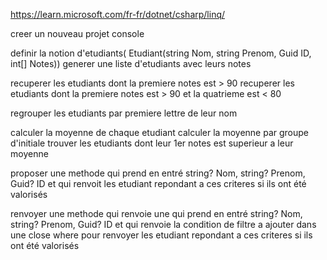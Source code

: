 https://learn.microsoft.com/fr-fr/dotnet/csharp/linq/

creer un nouveau projet console

definir la notion d'etudiants(  Etudiant(string Nom, string Prenom, Guid ID, int[] Notes)) 
generer une liste d'etudiants avec leurs notes

recuperer les etudiants dont la premiere notes est  > 90
recuperer les etudiants dont la premiere notes est  > 90 et la quatrieme est < 80 

regrouper les etudiants par premiere lettre de leur nom

calculer la moyenne de chaque etudiant
calculer la moyenne par groupe d'initiale
trouver les etudiants dont leur 1er notes est superieur a leur moyenne

proposer une methode qui prend en entré 
string? Nom, string? Prenom, Guid? ID
et qui renvoit les etudiant repondant a ces criteres si ils ont été valorisés

renvoyer une methode qui renvoie une qui prend en entré 
string? Nom, string? Prenom, Guid? ID et qui renvoie la condition de filtre a ajouter dans une close where pour 
renvoyer les etudiant repondant a ces criteres si ils ont été valorisés